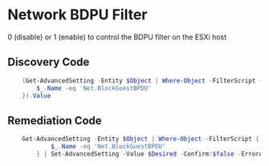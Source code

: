 # Network BDPU Filter
0 (disable) or 1 (enable) to control the BDPU filter on the ESXi host
## Discovery Code
```powershell
    (Get-AdvancedSetting -Entity $Object | Where-Object -FilterScript {
        $_.Name -eq 'Net.BlockGuestBPDU'
    }).Value
```

## Remediation Code
```powershell
    Get-AdvancedSetting -Entity $Object | Where-Object -FilterScript {
            $_.Name -eq 'Net.BlockGuestBPDU'
        } | Set-AdvancedSetting -Value $Desired -Confirm:$false -ErrorAction Stop
```
